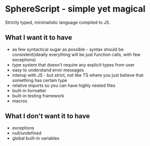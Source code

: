 # SphereScript - simple yet magical

Strictly typed, minimalistic language compiled to JS.

## What I want it to have
- as few syntactical sugar as possible - syntax should be consistent(ideally everything will be just function calls, with few exceptions)
- type system that doesn't require any explicit types from user
- easy to understand error messages
- interop with JS - but strict, not like TS where you just believe that something has certain type
- relative imports so you can have highly nested files
- built-in formatter
- built-in testing framework 
- macros

## What I don't want it to have
- exceptions
- null/undefined
- global built-in variables